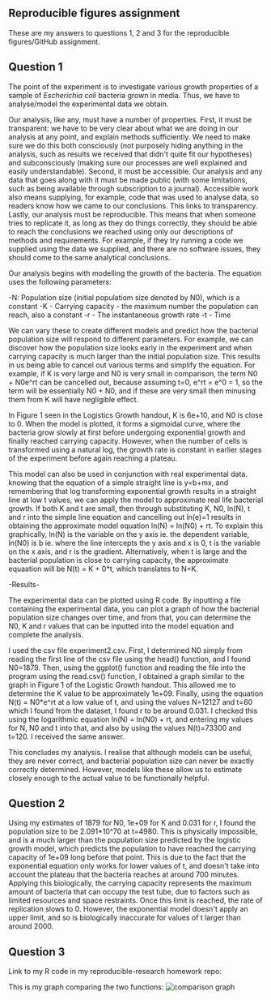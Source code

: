 Reproducible figures assignment
--------------------------------------------------------------------------------------
These are my answers to questions 1, 2 and 3 for the reproducible figures/GitHub assignment.


Question 1
----------
The point of the experiment is to investigate various growth properties of a sample of _Escherichia coli_ bacteria grown in media. Thus, we have to analyse/model the experimental data we obtain.

Our analysis, like any, must have a number of properties. First, it must be transparent: we have to be very clear about what we are doing in our analysis at any point, and explain methods sufficiently. We need to make sure we do this both consciously (not purposely hiding anything in the analysis, such as results we received that didn't quite fit our hypotheses) and subconsciously (making sure our processes are well explained and easily understandable). 
Second, it must be accessible. Our analysis and any data that goes along with it must be made public (with some limitations, such as being available through subscription to a journal). Accessible work also means supplying, for example, code that was used to analyse data, so readers know how we came to our conclusions. This links to transparency. 
Lastly, our analysis must be reproducible. This means that when someone tries to replicate it, as long as they do things correctly, they should be able to reach the conclusions we reached using only our descriptions of methods and requirements. For example, if they try running a code we supplied using the data we supplied, and there are no software issues, they should come to the same analytical conclusions. 


Our analysis begins with modelling the growth of the bacteria. The equation uses the following parameters:

-N: Population size (initial populatiom size denoted by N0), which is a constant
-K - Carrying capacity - the maximum number the population can reach, also a constant
-r - The instantaneous growth rate
-t - Time

We can vary these to create different models and predict how the bacterial population size will respond to different parameters. For example, we can discover how the population size looks early in the experiment and when carrying capacity is much larger than the initial population size. This results in us being able to cancel out various terms and simplify the equation. For example, if K is very large and N0 is very small in comparison, the term N0 + N0e^rt can be cancelled out, because assuming t=0, e^rt = e^0 = 1, so the term will be essentially N0 + N0, and if these are very small then minusing them from K will have negligible effect.

In Figure 1 seen in the Logistics Growth handout, K is 6e+10, and N0 is close to 0. When the model is plotted, it forms a sigmoidal curve, where the bacteria grow slowly at first before undergoing exponential growth and finally reached carrying capacity. However, when the number of cells is transformed using a natural log, the growth rate is constant in earlier stages of the experiment before again reaching a plateau.

This model can also be used in conjunction with real experimental data. knowing that the equation of a simple straight line is y=b+mx, and remembering that log transforming exponential growth results in a straight line at low t values, we can apply the model to approximate real life bacterial growth. If both K and t are small, then through substituting K, N0, ln(N), t and r into the simple line equation and cancelling out ln(e)=1  results in obtaining the approximate model equation ln(N) = ln(N0) + rt. To explain this graphically, ln(N) is the variable on the y axis ie. the dependent variable, ln(N0) is b ie. where the line intercepts the y axis and x is 0, t is the variable on the x axis, and r is the gradient. Alternatively, when t is large and the bacterial population is close to carrying capacity, the approximate equaation will be N(t) = K + 0*t, which translates to N=K. 




-Results-

The experimental data can be plotted using R code. By inputting a file containing the experimental data, you can plot a graph of how the bacterial population size changes over time, and from that, you can determine the N0, K and r values that can be inputted into the model equation and complete the analysis.

I used the csv file experiment2.csv. First, I determined N0 simply from reading the first line of the csv file using the head() function, and I found N0=1879. Then, using the ggplot() function and reading the file into the program using the read.csv() function, I obtained a graph similar to the graph in Figure 1 of the Logistic Growth handout. This allowed me to determine the K value to be approximately 1e+09. Finally, using the equation N(t) = N0*e^rt at a low value of t, and using the values N=12127 and t=60 which I found from the dataset, I found r to be around 0.031. I checked this using the logarithmic equation ln(N) = ln(N0) + rt, and entering my values for N, N0 and t into that, and also by using the values N(t)=73300 and t=120. I received the same answer. 

This concludes my analysis. I realise that although models can be useful, they are never correct, and bacterial population size can never be exactly correctly determined. However, models like these allow us to estimate closely enough to the actual value to be functionally helpful. 



Question 2
----------

Using my estimates of 1879 for N0, 1e+09 for K and 0.031 for r, I found the population size to be 2.091*10^70 at t=4980. This is physically impossible, and is a much larger than the population size predicted by the logistic growth model, which predicts the population to have reached the carrying capacity of 1e+09 long before that point. This is due to the fact that the exponential equation only works for lower values of t, and doesn't take into account the plateau that the bacteria reaches at around 700 minutes. Applying this biologically, the carrying capacity represents the maximum amount of bacteria that can occupy the test tube, due to factors such as limited resources and space restraints. Once this limit is reached, the rate of replication slows to 0. However, the exponential model doesn't apply an upper limit, and so is biologically inaccurate for values of t larger than around 2000. 



Question 3
----------
Link to my R code in my reproducible-research homework repo: 

This is my graph comparing the two functions: ![comparison graph](images/[image.png](https://github.com/1431293/logistic_growth/blob/dev/comp_graph.png)https://github.com/1431293/logistic_growth/blob/dev/comp_graph.png)






